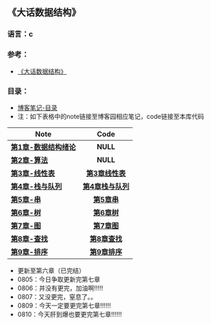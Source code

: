 ## 《大话数据结构》

### 语言：c

### 参考：
- [《大话数据结构》](https://github.com/anliux/Play-With-Data-Structure/blob/master/docs/%E5%A4%A7%E8%AF%9D%E6%95%B0%E6%8D%AE%E7%BB%93%E6%9E%84.pdf)

### 目录：
- [博客笔记-目录](https://www.cnblogs.com/anliux/p/10802321.html)
- 注：如下表格中的note链接至博客园相应笔记，code链接至本库代码

| Note | Code |
| ------------- | :-------------: |
| __[第1章-数据结构绪论](https://www.cnblogs.com/anliux/p/10824431.html)__ | __NULL__ |
| __[第2章-算法](https://www.cnblogs.com/anliux/p/10831566.html)__ | __NULL__ |
| __[第3章-线性表](https://www.cnblogs.com/anliux/p/10880648.html)__ | __[第3章线性表](https://github.com/anliux/Play-With-Data-Structure/tree/master/src/%E7%AC%AC3%E7%AB%A0%E7%BA%BF%E6%80%A7%E8%A1%A8)__ |
| __[第4章-栈与队列](https://www.cnblogs.com/anliux/p/11224069.html)__ | __[第4章栈与队列](https://github.com/anliux/Play-With-Data-Structure/tree/master/src/%E7%AC%AC4%E7%AB%A0%E6%A0%88%E4%B8%8E%E9%98%9F%E5%88%97)__ |
| __[第5章-串](https://www.cnblogs.com/anliux/p/11251817.html)__ | __[第5章串](https://github.com/anliux/Play-With-Data-Structure/tree/master/src/%E7%AC%AC5%E7%AB%A0%E4%B8%B2)__ |
| __[第6章-树](https://www.cnblogs.com/anliux/p/11262015.html)__ | __[第6章树](https://github.com/anliux/Play-With-Data-Structure/tree/master/src/%E7%AC%AC6%E7%AB%A0%E6%A0%91)__ |
| __[第7章-图](https://www.cnblogs.com/anliux/p/11262222.html)__ | __[第7章图](https://github.com/anliux/Play-With-Data-Structure/tree/master/src/%E7%AC%AC7%E7%AB%A0%E5%9B%BE)__ |
| __[第8章-查找](https://www.cnblogs.com/anliux/p/11280558.html)__ | __[第8章查找](https://github.com/anliux/Play-With-Data-Structure/tree/master/src/%E7%AC%AC8%E7%AB%A0%E6%9F%A5%E6%89%BE)__ |
| __[第9章-排序](https://www.cnblogs.com/anliux/p/11291676.html)__ | __[第9章排序](https://github.com/anliux/Play-With-Data-Structure/tree/master/src/%E7%AC%AC9%E7%AB%A0%E6%8E%92%E5%BA%8F)__ |
 
- 更新至第六章（已完结）
- 0805：今日争取更新完第七章
- 0806：并没有更完，加油啊!!!!!
- 0807：又没更完，窒息了。。
- 0809：今天一定要更完第七章!!!!!!
- 0810：今天肝到爆也要更完第七章!!!!!!
